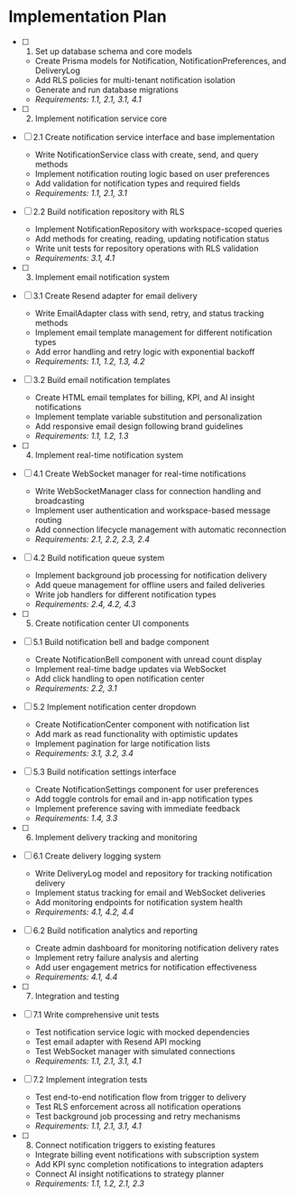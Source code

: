 # Implementation Plan

- [ ] 1. Set up database schema and core models
  - Create Prisma models for Notification, NotificationPreferences, and DeliveryLog
  - Add RLS policies for multi-tenant notification isolation
  - Generate and run database migrations
  - _Requirements: 1.1, 2.1, 3.1, 4.1_

- [ ] 2. Implement notification service core
- [ ] 2.1 Create notification service interface and base implementation
  - Write NotificationService class with create, send, and query methods
  - Implement notification routing logic based on user preferences
  - Add validation for notification types and required fields
  - _Requirements: 1.1, 2.1, 3.1_

- [ ] 2.2 Build notification repository with RLS
  - Implement NotificationRepository with workspace-scoped queries
  - Add methods for creating, reading, updating notification status
  - Write unit tests for repository operations with RLS validation
  - _Requirements: 3.1, 4.1_

- [ ] 3. Implement email notification system
- [ ] 3.1 Create Resend adapter for email delivery
  - Write EmailAdapter class with send, retry, and status tracking methods
  - Implement email template management for different notification types
  - Add error handling and retry logic with exponential backoff
  - _Requirements: 1.1, 1.2, 1.3, 4.2_

- [ ] 3.2 Build email notification templates
  - Create HTML email templates for billing, KPI, and AI insight notifications
  - Implement template variable substitution and personalization
  - Add responsive email design following brand guidelines
  - _Requirements: 1.1, 1.2, 1.3_

- [ ] 4. Implement real-time notification system
- [ ] 4.1 Create WebSocket manager for real-time notifications
  - Write WebSocketManager class for connection handling and broadcasting
  - Implement user authentication and workspace-based message routing
  - Add connection lifecycle management with automatic reconnection
  - _Requirements: 2.1, 2.2, 2.3, 2.4_

- [ ] 4.2 Build notification queue system
  - Implement background job processing for notification delivery
  - Add queue management for offline users and failed deliveries
  - Write job handlers for different notification types
  - _Requirements: 2.4, 4.2, 4.3_

- [ ] 5. Create notification center UI components
- [ ] 5.1 Build notification bell and badge component
  - Create NotificationBell component with unread count display
  - Implement real-time badge updates via WebSocket
  - Add click handling to open notification center
  - _Requirements: 2.2, 3.1_

- [ ] 5.2 Implement notification center dropdown
  - Create NotificationCenter component with notification list
  - Add mark as read functionality with optimistic updates
  - Implement pagination for large notification lists
  - _Requirements: 3.1, 3.2, 3.4_

- [ ] 5.3 Build notification settings interface
  - Create NotificationSettings component for user preferences
  - Add toggle controls for email and in-app notification types
  - Implement preference saving with immediate feedback
  - _Requirements: 1.4, 3.3_

- [ ] 6. Implement delivery tracking and monitoring
- [ ] 6.1 Create delivery logging system
  - Write DeliveryLog model and repository for tracking notification delivery
  - Implement status tracking for email and WebSocket deliveries
  - Add monitoring endpoints for notification system health
  - _Requirements: 4.1, 4.2, 4.4_

- [ ] 6.2 Build notification analytics and reporting
  - Create admin dashboard for monitoring notification delivery rates
  - Implement retry failure analysis and alerting
  - Add user engagement metrics for notification effectiveness
  - _Requirements: 4.1, 4.4_

- [ ] 7. Integration and testing
- [ ] 7.1 Write comprehensive unit tests
  - Test notification service logic with mocked dependencies
  - Test email adapter with Resend API mocking
  - Test WebSocket manager with simulated connections
  - _Requirements: 1.1, 2.1, 3.1, 4.1_

- [ ] 7.2 Implement integration tests
  - Test end-to-end notification flow from trigger to delivery
  - Test RLS enforcement across all notification operations
  - Test background job processing and retry mechanisms
  - _Requirements: 1.1, 2.1, 3.1, 4.1_

- [ ] 8. Connect notification triggers to existing features
  - Integrate billing event notifications with subscription system
  - Add KPI sync completion notifications to integration adapters
  - Connect AI insight notifications to strategy planner
  - _Requirements: 1.1, 1.2, 2.1, 2.3_